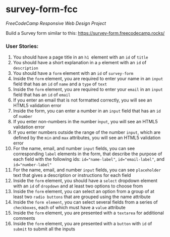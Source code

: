 # survey-form-fcc
_FreeCodeCamp Responsive Web Design Project_

Build a Survey form similar to this:
https://survey-form.freecodecamp.rocks/

### User Stories:

1. You should have a page title in an ```h1 ```element with an ```id``` of ```title```
2. You should have a short explanation in a ```p``` element with an ```id``` of ```description```
3. You should have a ```form``` element with an ```id``` of ```survey-form```
4. Inside the ```form``` element, you are required to enter your name in an ```input``` field that has an ```id``` of ```name``` and a ```type``` of ```text```
5. Inside the ```form``` element, you are required to enter your ```email``` in an ```input``` field that has an ```id``` of ```email```
6. If you enter an email that is not formatted correctly, you will see an HTML5 validation error
7. Inside the form, you can enter a number in an ```input``` field that has an ```id``` of ```number```
8. If you enter non-numbers in the number i```nput```, you will see an HTML5 validation error
9. If you enter numbers outside the range of the number ```input```, which are defined by the ```min``` and ```max``` attributes, you will see an HTML5 validation error
10. For the name, email, and number ```input``` fields, you can see corresponding ```label``` elements in the form, that describe the purpose of each field with the following ids: ```id="name-label"```, ```id="email-label"```, and ```id="number-label"```
11. For the name, email, and number ```input``` fields, you can see ```placeholder``` text that gives a description or instructions for each field
12. Inside the ```form``` element, you should have a ```select``` dropdown element with an ```id``` of ```dropdown``` and at least two options to choose from
13. Inside the ```form``` element, you can select an option from a group of at least two ```radio buttons``` that are grouped using the name attribute
14. Inside the ```form element```, you can select several fields from a series of ```checkboxes```, each of which must have a ```value``` attribute
15. Inside the ```form``` element, you are presented with a ```textarea``` for additional comments
14. Inside the ```form``` element, you are presented with a ```button``` with ```id``` of ```submit``` to submit all the inputs
